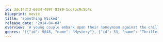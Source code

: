 ```yaml
---
id: 3dc143f2-6034-409f-8389-1cc7bc9c5b4c
blueprint: movie
title: 'Something Wicked'
release_date: '2014-04-04'
overview: 'A young couple embark upon their honeymoon against the chilling landscapes of the Pacific Northwest. But when tragedy strikes, gruesome secrets from their past collide with sinister forces of the present...'
genres: '[{"id": 9648, "name": "Mystery"}, {"id": 53, "name": "Thriller"}]'
---
```

